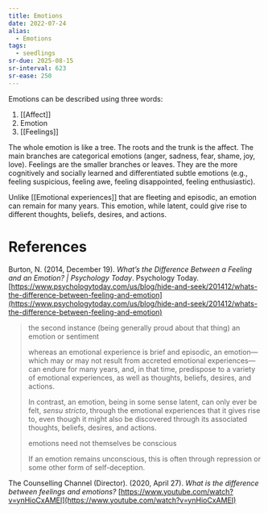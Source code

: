 ```yaml
---
title: Emotions
date: 2022-07-24
alias:
  - Emotions
tags:
  - seedlings
sr-due: 2025-08-15
sr-interval: 623
sr-ease: 250
---
```

Emotions can be described using three words:
1. [[Affect]]
2. Emotion
3. [[Feelings]]

The whole emotion is like a tree. The roots and the trunk is the affect. The main branches are categorical emotions (anger, sadness, fear, shame, joy, love). Feelings are the smaller branches or leaves. They are the more cognitively and socially learned and differentiated subtle emotions (e.g., feeling suspicious, feeling awe, feeling disappointed, feeling enthusiastic).

Unlike [[Emotional experiences]] that are fleeting and episodic, an emotion can remain for many years. This emotion, while latent, could give rise to different thoughts, beliefs, desires, and actions.

# References

Burton, N. (2014, December 19). _What’s the Difference Between a Feeling and an Emotion? | Psychology Today_. Psychology Today. [https://www.psychologytoday.com/us/blog/hide-and-seek/201412/whats-the-difference-between-feeling-and-emotion](https://www.psychologytoday.com/us/blog/hide-and-seek/201412/whats-the-difference-between-feeling-and-emotion)

>the second instance (being generally proud about that thing) an emotion or sentiment
>
>whereas an emotional experience is brief and episodic, an emotion—which may or may not result from accreted emotional experiences—can endure for many years, and, in that time, predispose to a variety of emotional experiences, as well as thoughts, beliefs, desires, and actions.
>
>In contrast, an emotion, being in some sense latent, can only ever be felt, _sensu stricto_, through the emotional experiences that it gives rise to, even though it might also be discovered through its associated thoughts, beliefs, desires, and actions.
>
>emotions need not themselves be conscious
>
>If an emotion remains unconscious, this is often through repression or some other form of self-deception.

The Counselling Channel (Director). (2020, April 27). _What is the difference between feelings and emotions?_ [https://www.youtube.com/watch?v=ynHioCxAMEI](https://www.youtube.com/watch?v=ynHioCxAMEI)